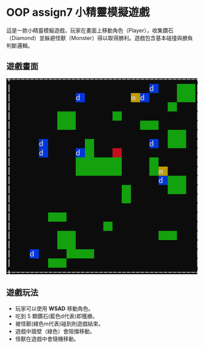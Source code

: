 # OOP assign7 小精靈模擬遊戲
這是一款小精靈模擬遊戲，玩家在畫面上移動角色（Player），收集鑽石（Diamond）並躲避怪獸（Monster）得以取得勝利。遊戲包含基本碰撞與勝負判斷邏輯。

## 遊戲畫面
![遊戲畫面](image/遊戲畫面.png )
## 遊戲玩法
- 玩家可以使用 **WSAD** 移動角色。
- 吃到 5 顆鑽石(藍色d代表)即獲勝。
- 被怪獸(綠色m代表)碰到則遊戲結束。
- 遊戲中牆壁（綠色）會阻擋移動。
- 怪獸在遊戲中會隨機移動。

